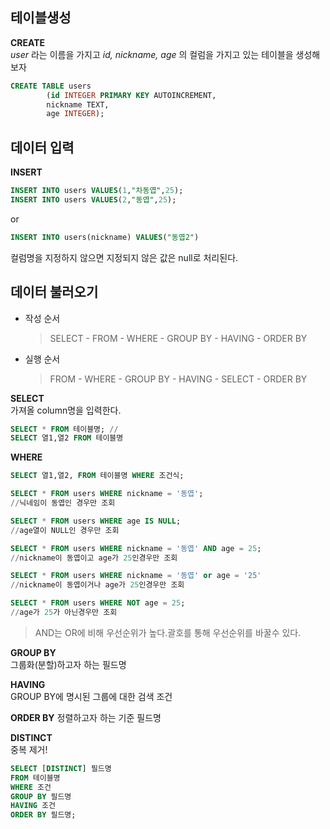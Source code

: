 ## 테이블생성
__CREATE__   
_user_ 라는 이름을 가지고 _id, nickname, age_ 의 컬럼을 가지고 있는 테이블을 생성해보자

```SQL
CREATE TABLE users
        (id INTEGER PRIMARY KEY AUTOINCREMENT,
        nickname TEXT,
        age INTEGER);
```
## 데이터 입력
__INSERT__
```SQL
INSERT INTO users VALUES(1,"차동엽",25);
INSERT INTO users VALUES(2,"동엽",25);
```
or
```SQL
INSERT INTO users(nickname) VALUES("동엽2")
```
컬럼명을 지정하지 않으면 지정되지 않은 값은 null로 처리된다.

## 데이터 불러오기

* 작성 순서
    > SELECT - FROM - WHERE - GROUP BY - HAVING - ORDER BY
* 실행 순서

    > FROM - WHERE - GROUP BY - HAVING - SELECT - ORDER BY

__SELECT__  
가져올 column명을 입력한다.
```SQL
SELECT * FROM 테이블명; //
SELECT 열1,열2 FROM 테이블명
```
__WHERE__
```SQL
SELECT 열1,열2, FROM 테이블명 WHERE 조건식;

SELECT * FROM users WHERE nickname = '동엽';
//닉네임이 동엽인 경우만 조회

SELECT * FROM users WHERE age IS NULL;
//age열이 NULL인 경우만 조회

SELECT * FROM users WHERE nickname = '동엽' AND age = 25;
//nickname이 동엽이고 age가 25인경우만 조회

SELECT * FROM users WHERE nickname = '동엽' or age = '25'
//nickname이 동엽이거나 age가 25인경우만 조회

SELECT * FROM users WHERE NOT age = 25;
//age가 25가 아닌경우만 조회
```

> AND는 OR에 비해 우선순위가 높다.괄호를 통해 우선순위를 바꿀수 있다.

__GROUP BY__  
그룹화(분할)하고자 하는 필드명
<br/>  

__HAVING__  
GROUP BY에 명시된 그룹에 대한 검색 조건
<br/>  

__ORDER BY__
정렬하고자 하는 기준 필드명

__DISTINCT__  
중복 제거!
```SQL
SELECT [DISTINCT] 필드명
FROM 테이블명
WHERE 조건
GROUP BY 필드명
HAVING 조건
ORDER BY 필드명;






